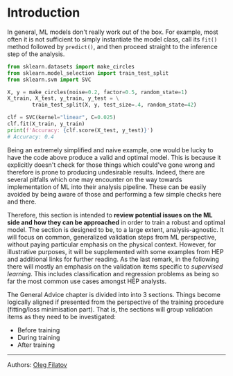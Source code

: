 # Introduction

In general, ML models don't really work out of the box. For example, most often it is not sufficient to simply instantiate the model class, call its `fit()` method followed by `predict()`, and then proceed straight to the inference step of the analysis.

```python
from sklearn.datasets import make_circles
from sklearn.model_selection import train_test_split
from sklearn.svm import SVC

X, y = make_circles(noise=0.2, factor=0.5, random_state=1)
X_train, X_test, y_train, y_test = \
        train_test_split(X, y, test_size=.4, random_state=42)

clf = SVC(kernel="linear", C=0.025)
clf.fit(X_train, y_train)
print(f'Accuracy: {clf.score(X_test, y_test)}')
# Accuracy: 0.4
```

Being an extremely simplified and naive example, one would be lucky to have the code above produce a valid and optimal model. This is because it explicitly doesn't check for those things which could've gone wrong and therefore is prone to producing undesirable results. Indeed, there are several pitfalls which one may encounter on the way towards implementation of ML into their analysis pipeline. These can be easily avoided by being aware of those and performing a few simple checks here and there.

Therefore, this section is intended to **review potential issues on the ML side and how they can be approached** in order to train a robust and optimal model. The section is designed to be, to a large extent, analysis-agnostic. It will focus on common, generalized validation steps from ML perspective, without paying particular emphasis on the physical context. However, for illustrative purposes, it will be supplemented with some examples from HEP and additional links for further reading. As the last remark, in the following there will mostly an emphasis on the validation items specific to _supervised learning_. This includes classification and regression problems as being so far the most common use cases amongst HEP analysts.

The General Advice chapter is divided into into 3 sections. Things become logically aligned if presented from the perspective of the training procedure (fitting/loss minimisation part). That is, the sections will group validation items as they need to be investigated:

* Before training
* During training
* After training

---   

Authors: [Oleg Filatov](mailto:oleg.filatov@cern.ch)
